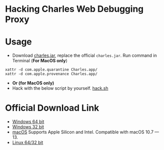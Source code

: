 # Hacking Charles Web Debugging Proxy

# Usage

- Download [charles.jar](charles.jar), replace the official `charles.jar`. Run command in Terminal (**For MacOS only**)

```
xattr -d com.apple.quarantine Charles.app/
xattr -d com.apple.provenance Charles.app/
```
- **Or (for MacOS only)**
- Hack with the below script by yourself. [hack.sh](hack.sh)

# Official Download Link

- [Windows 64 bit](https://www.charlesproxy.com/assets/release/5.0/charles-proxy-5.0b11-win64.msi)
- [Windows 32 bit](https://www.charlesproxy.com/assets/release/5.0/charles-proxy-5.0b11-win32.msi)
- [macOS](https://www.charlesproxy.com/assets/release/5.0/charles-proxy-5.0b11.dmg)
Supports Apple Silicon and Intel.
Compatible with macOS 10.7 — 13.
- [Linux 64/32 bit](https://www.charlesproxy.com/assets/release/5.0/charles-proxy-5.0b11.tar.gz)
